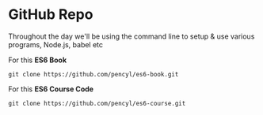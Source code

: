 # GitHub Repo

Throughout the day we'll be using the command line to setup & use various programs, Node.js, babel etc

For this **ES6 Book**

```unix
git clone https://github.com/pencyl/es6-book.git
```

For this **ES6 Course Code**

```unix
git clone https://github.com/pencyl/es6-course.git
```
